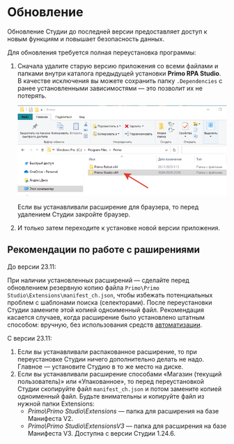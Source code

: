 # Обновление 

Обновление Студии до последней версии предоставляет доступ к новым функциям и повышает безопасность данных. 

Для обновления требуется полная переустановка программы:
1. Сначала удалите старую версию приложения со всеми файлами и папками внутри каталога предыдущей установки **Primo RPA Studio**. В качестве исключения вы можете сохранить папку `.Dependencies` с ранее установленными зависимостями — это позволит их не потерять.

   ![](<../../.gitbook/assets1/set-up-studio-folder.png>)
   
   Если вы устанавливали расширение для браузера, то перед удалением Студии закройте браузер.
1. И только затем переходите к установке новой версии приложения. 



## Рекомендации по работе с раширениями

До версии 23.11:

При наличии установленных расширений — сделайте перед обновлением резервную копию файла `Primo\Primo Studio\Extensions\manifest_ch.json`, чтобы избежать потенциальных проблем с шаблонами поиска (селекторами). После переустановки Студии замените этой копией одноименный файл. Рекомендация касается случаев, когда расширение было установлено штатным способом: вручную, без использования средств [автоматизации](https://docs.primo-rpa.ru/primo-rpa/primo-studio/settings/autoinstall-browser-extension).

С версии 23.11:

1. Если вы устанавливали распакованное расширение, то при переустановке Студии ничего дополнительно делать не надо. Главное — установите Студию в то же место на диске.
2. Если вы устанавливали расширение способами «Магазин (текущий пользователь)» или «Упакованное», то перед переустановкой Студии скопируйте файл `manifest_ch.json` и потом замените копией одноименный файл. Будьте внимательны и копируйте файл из нужной папки Extensions:
   * *Primo\Primo Studio\Extensions* — папка для расширения на базе Манифеста V2.
   * *Primo\Primo Studio\ExtensionsV3* — папка для расширения на базе Манифеста V3. Доступна с версии Студии 1.24.6.


